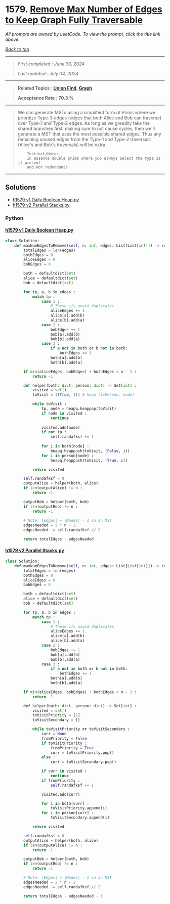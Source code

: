 # 1579. [Remove Max Number of Edges to Keep Graph Fully Traversable](<https://leetcode.com/problems/remove-max-number-of-edges-to-keep-graph-fully-traversable>)

*All prompts are owned by LeetCode. To view the prompt, click the title link above.*

*[Back to top](<../README.md>)*

------

> *First completed : June 30, 2024*
>
> *Last updated : July 04, 2024*

------

> **Related Topics** : **[Union Find](<by_topic/Union Find.md>), [Graph](<by_topic/Graph.md>)**
>
> **Acceptance Rate** : **70.3 %**

------

> We can generate MSTs using a simplified form of Prims where we prioritize 
> Type-3 edges (edges that both Alice and Bob can traverse) over Type-1 and 
> Type-2 edges. As long as we greedily take the shared branches first, making 
> sure to not cause cycles, then we'll generate a MST that uses the most 
> possible shared edges. Thus any remaining unused edges from the Type-1 
> and Type-2 traversals (Alice's and Bob's traversals) will be extra.
> 
> ``` 
>     Instinct/Notes
>     In essence double prims where yuo always select the type 3s if present
>     and not redundant?
> ```

------

## Solutions

- [h1579 v1 Daily Boolean Heap.py](<../my-submissions/h1579 v1 Daily Boolean Heap.py>)
- [h1579 v2 Parallel Stacks.py](<../my-submissions/h1579 v2 Parallel Stacks.py>)
### Python
#### [h1579 v1 Daily Boolean Heap.py](<../my-submissions/h1579 v1 Daily Boolean Heap.py>)
```Python
class Solution:
    def maxNumEdgesToRemove(self, n: int, edges: List[List[int]]) -> int:
        totalEdges = len(edges)
        bothEdges = 0
        aliceEdges = 0
        bobEdges = 0

        both = defaultdict(set)
        alice = defaultdict(set)
        bob = defaultdict(set)

        for tp, a, b in edges :
            match tp :
                case 1 :
                    # These ifs avoid duplicates
                    aliceEdges += 1
                    alice[a].add(b)
                    alice[b].add(a)
                case 2 :
                    bobEdges += 1
                    bob[a].add(b)
                    bob[b].add(a)
                case 3 :
                    if a not in both or b not in both:
                        bothEdges += 1
                    both[a].add(b)
                    both[b].add(a)

        if min(aliceEdges, bobEdges) + bothEdges < n - 1 :
            return -1

        def helper(both: dict, person: dict) -> Set[int] :
            visited = set()
            toVisit = [(True, 1)] # heap [isPerson, node]

            while toVisit :
                tp, node = heapq.heappop(toVisit)
                if node in visited :
                    continue
                
                visited.add(node)
                if not tp :
                    self.randafksf += 1
                
                for i in both[node] :
                    heapq.heappush(toVisit, (False, i))
                for i in person[node] :
                    heapq.heappush(toVisit, (True, i))

            return visited

        self.randafksf = 0
        outputAlice = helper(both, alice)
        if len(outputAlice) != n :
            return -1

        outputBob = helper(both, bob)
        if len(outputBob) != n :
            return -1
        
        # Note: |Edges| = |Nodes| - 1 in an MST
        edgesNeeded = 2 * n - 2
        edgesNeeded -= self.randafksf // 2

        return totalEdges - edgesNeeded


```

#### [h1579 v2 Parallel Stacks.py](<../my-submissions/h1579 v2 Parallel Stacks.py>)
```Python
class Solution:
    def maxNumEdgesToRemove(self, n: int, edges: List[List[int]]) -> int:
        totalEdges = len(edges)
        bothEdges = 0
        aliceEdges = 0
        bobEdges = 0

        both = defaultdict(set)
        alice = defaultdict(set)
        bob = defaultdict(set)

        for tp, a, b in edges :
            match tp :
                case 1 :
                    # These ifs avoid duplicates
                    aliceEdges += 1
                    alice[a].add(b)
                    alice[b].add(a)
                case 2 :
                    bobEdges += 1
                    bob[a].add(b)
                    bob[b].add(a)
                case 3 :
                    if a not in both or b not in both:
                        bothEdges += 1
                    both[a].add(b)
                    both[b].add(a)

        if min(aliceEdges, bobEdges) + bothEdges < n - 1 :
            return -1

        def helper(both: dict, person: dict) -> Set[int] :
            visited = set()
            toVisitPriority = [1]
            toVisitSecondary = []

            while toVisitPriority or toVisitSecondary :
                curr = None
                fromPriority = False
                if toVisitPriority :
                    fromPriority = True
                    curr = toVisitPriority.pop()
                else :
                    curr = toVisitSecondary.pop()

                if curr in visited :
                    continue
                if fromPriority :
                    self.randafksf += 1

                visited.add(curr)

                for i in both[curr] :
                    toVisitPriority.append(i)
                for i in person[curr] :
                    toVisitSecondary.append(i)

            return visited

        self.randafksf = 0
        outputAlice = helper(both, alice)
        if len(outputAlice) != n :
            return -1

        outputBob = helper(both, bob)
        if len(outputBob) != n :
            return -1

        # Note: |Edges| = |Nodes| - 1 in an MST
        edgesNeeded = 2 * n - 2
        edgesNeeded -= self.randafksf // 2

        return totalEdges - edgesNeeded - 1


```

